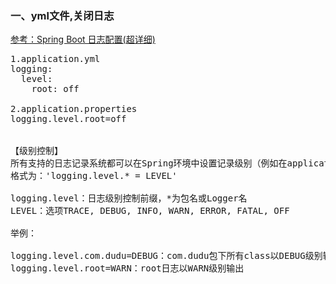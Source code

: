 
### 一、yml文件,关闭日志
[参考：Spring Boot 日志配置(超详细)](https://blog.csdn.net/inke88/article/details/75007649#级别控制)
<pre>
1.application.yml
logging:
  level:
    root: off

2.application.properties
logging.level.root=off


【级别控制】
所有支持的日志记录系统都可以在Spring环境中设置记录级别（例如在application.properties中） 
格式为：'logging.level.* = LEVEL'

logging.level：日志级别控制前缀，*为包名或Logger名 
LEVEL：选项TRACE, DEBUG, INFO, WARN, ERROR, FATAL, OFF

举例：

logging.level.com.dudu=DEBUG：com.dudu包下所有class以DEBUG级别输出
logging.level.root=WARN：root日志以WARN级别输出
</pre>